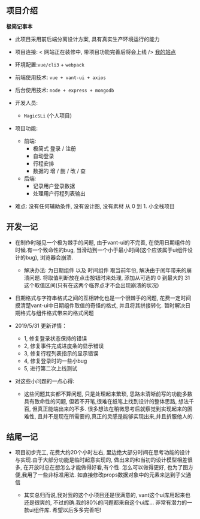## 项目介绍
 **极简记事本**
 - 此项目采用前后端分离设计方案, 具有真实生产环境运行的能力
 - 项目连接:  < 网站正在装修中, 带项目功能完善后将会上线 /> <a href="http://www.magicsli.com">我的站点</a>
 - 环境配置:`vue/cli3` + `webpack`
 - 前端使用技术: `vue + vant-ui + axios ` 
 - 后台使用技术: `node + express + mongodb` 
 - 开发人员: 
    - `MagicSLi` (个人项目)
 - 项目功能:
    - 前端: 
       - 极简式 登录 / 注册
       - 自动登录
       - 行程安排
       - 数据的 增 / 删 / 改 / 查
    - 后端:
        - 记录用户登录数据
        - 处理用户行程列表输出

- 难点: 没有任何辅助条件, 没有设计图, 没有素材 从 0 到 1. 小全栈项目 

## 开发一记
   - 在制作时碰见一个极为棘手的问题, 由于vant-ui的不完善, 在使用日期组件的时候.有一个致命性的bug, 当滑动到一个小于最小时间(这个应该属于ui组件设计的bug), 浏览器会崩溃. 
      - 解决办法: 为日期组件 以及 时间组件 取当前年份, 解决由于闰年带来的崩溃问题.  将取值判断放在点击按钮时来处理, 添加从可选的 0 到最大的 31 这个取值区间(只有在这两个临界点才不会出现崩溃的状况)

   - 日期格式与字符串格式之间的互相转化也是一个很棘手的问题, 花费一定时间摸清楚vant-ui中日期组件取值的奇怪的格式, 并且将其拼接转化. 暂时解决日期格式与组件格式带来的格式问题

   - 2019/5/31 更新详情：
      + 1, 修复登录状态保持的错误
      + 2, 修复事件完成进度条的显示错误
      + 3, 修复行程列表指示的显示错误
      + 4, 修复登录时的一些小bug
      + 5, 进行第二次上线测试 

   - 对这些小问题的一点心得:
   
      - 这些问题其实都不算问题, 只是处理起来繁琐, 思路未清晰前写的功能多数具有致命性的问题, 但若不开笔,很难在纸笔上找到设计的整体思路, 想法千百, 但真正能端出来的不多. 很多想法在稍微思考后就察觉到实现起来的困难性, 且并不是现在所需要的,真正的灵感是能够实现出来,并且折服他人的. 



## 结尾一记
 + 项目初步完工, 花费大约20个小时左右, 里边绝大部分时间在思考功能的设计与实现.由于大部分功能是临时起意实现的, 做出来的和当初的设计模型相差很多, 在开放时总在想怎么才能做得好看,有个性. 怎么可以做得更好, 也为了图方便,我用了一些非标准用法. 如直接修改props数据对象中的元素来达到子父通信

   - 其实总归而说,我对我的这个小项目还是很满意的, vant这个ui库用起来也还是很爽的, 不过的确.我的80%的问题都来自这个ui库... 非常有潜力的一款ui组件库. 希望以后多多完善吧!
